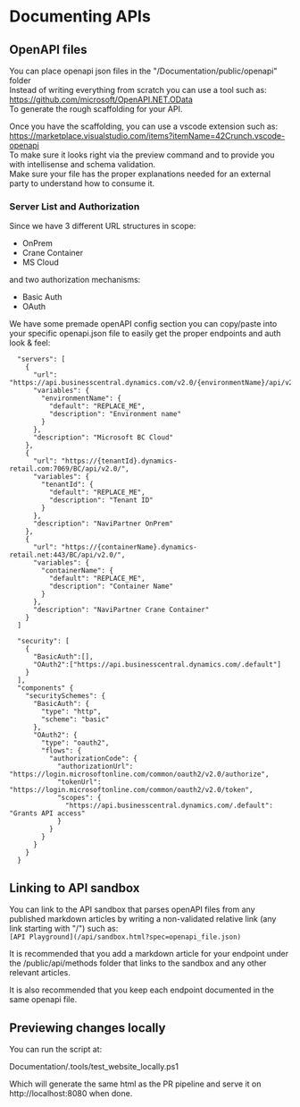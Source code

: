 # Documenting APIs

## OpenAPI files
You can place openapi json files in the "/Documentation/public/openapi" folder  
Instead of writing everything from scratch you can use a tool such as:  
https://github.com/microsoft/OpenAPI.NET.OData  
To generate the rough scaffolding for your API.

Once you have the scaffolding, you can use a vscode extension such as:  
https://marketplace.visualstudio.com/items?itemName=42Crunch.vscode-openapi  
To make sure it looks right via the preview command and to provide you with intellisense and schema validation.  
Make sure your file has the proper explanations needed for an external party to understand how to consume it.

### Server List and Authorization

Since we have 3 different URL structures in scope:
* OnPrem
* Crane Container
* MS Cloud

and two authorization mechanisms:
* Basic Auth
* OAuth

We have some premade openAPI config section you can copy/paste into your specific openapi.json file to easily get the proper endpoints and auth look & feel:

```
  "servers": [
    {
      "url": "https://api.businesscentral.dynamics.com/v2.0/{environmentName}/api/v2.0/",
      "variables": {
        "environmentName": {
          "default": "REPLACE_ME",
          "description": "Environment name"
        }
      },
      "description": "Microsoft BC Cloud"
    },
    {
      "url": "https://{tenantId}.dynamics-retail.com:7069/BC/api/v2.0/",
      "variables": {
        "tenantId": {
          "default": "REPLACE_ME",
          "description": "Tenant ID"
        }
      },
      "description": "NaviPartner OnPrem"
    },
    {
      "url": "https://{containerName}.dynamics-retail.net:443/BC/api/v2.0/",
      "variables": {
        "containerName": {
          "default": "REPLACE_ME",
          "description": "Container Name"
        }
      },
      "description": "NaviPartner Crane Container"
    }   
  ]
```


```
  "security": [
    {
      "BasicAuth":[],
      "OAuth2":["https://api.businesscentral.dynamics.com/.default"]
    }
  ],
  "components" {
    "securitySchemes": {
      "BasicAuth": {
        "type": "http",
        "scheme": "basic"
      },
      "OAuth2": {
        "type": "oauth2",
        "flows": {
          "authorizationCode": {
            "authorizationUrl": "https://login.microsoftonline.com/common/oauth2/v2.0/authorize",
            "tokenUrl": "https://login.microsoftonline.com/common/oauth2/v2.0/token",
            "scopes": {
              "https://api.businesscentral.dynamics.com/.default": "Grants API access"
            }
          }
        }
      }
    }
  }
```


## Linking to API sandbox
You can link to the API sandbox that parses openAPI files from any published markdown articles by writing a non-validated relative link (any link starting with "/") such as:  
``
[API Playground](/api/sandbox.html?spec=openapi_file.json)
``

It is recommended that you add a markdown article for your endpoint under the /public/api/methods folder that links to the sandbox and any other relevant articles.

It is also recommended that you keep each endpoint documented in the same openapi file.


## Previewing changes locally

You can run the script at:

Documentation/.tools/test_website_locally.ps1

Which will generate the same html as the PR pipeline and serve it on http://localhost:8080 when done.

